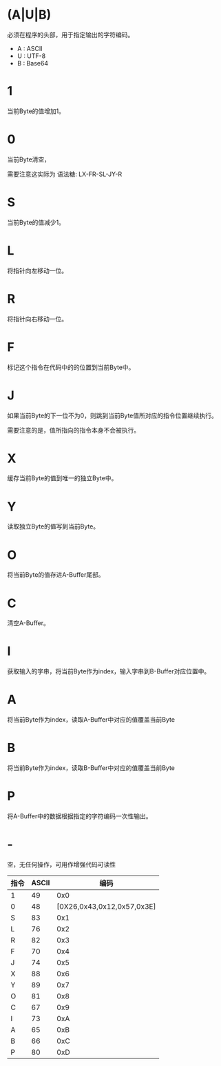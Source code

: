 # \(A|U|B\) 

<!-- 0xF1|0xF2|0xF3 -->

必须在程序的头部，用于指定输出的字符编码。

- A : ASCII
- U : UTF-8
- B : Base64

# 1

<!--49 0x0-->

当前Byte的值增加1。

# 0

<!--48 [0X26,0x43,0x12,0x57,0x3E]-->

当前Byte清空，

需要注意这实际为 语法糖: LX-FR-SL-JY-R

# S

<!--83 0x1-->

当前Byte的值减少1。

# L

<!--76 0x2-->

将指针向左移动一位。

# R

<!--82 0x3-->

将指针向右移动一位。

# F

<!--70 0x4-->

标记这个指令在代码中的的位置到当前Byte中。

# J

<!--74 0x5-->

如果当前Byte的下一位不为0，则跳到当前Byte值所对应的指令位置继续执行。

需要注意的是，值所指向的指令本身不会被执行。

# X

<!--88 0x6-->

缓存当前Byte的值到唯一的独立Byte中。

# Y

<!--89 0x7-->

读取独立Byte的值写到当前Byte。

# O

<!--81 0x8-->

将当前Byte的值存进A-Buffer尾部。

# C

<!--67 0x9-->

清空A-Buffer。

# I

<!--73 0xA-->

获取输入的字串，将当前Byte作为index，输入字串到B-Buffer对应位置中。

# A

<!--65 0xB-->

将当前Byte作为index，读取A-Buffer中对应的值覆盖当前Byte

# B

<!--66 0xC-->

将当前Byte作为index，读取B-Buffer中对应的值覆盖当前Byte

#  P

<!--80 0xD-->

将A-Buffer中的数据根据指定的字符编码一次性输出。

# -

<!--不会被编译，当数据长度出现半个Byte时会使用0xE填充-->

空，无任何操作，可用作增强代码可读性

| 指令 | ASCII | 编码                       |
| :--- | :---- | -------------------------- |
| 1    | 49    | 0x0                        |
| 0    | 48    | [0X26,0x43,0x12,0x57,0x3E] |
| S    | 83    | 0x1                        |
| L    | 76    | 0x2                        |
| R    | 82    | 0x3                        |
| F    | 70    | 0x4                        |
| J    | 74    | 0x5                        |
| X    | 88    | 0x6                        |
| Y    | 89    | 0x7                        |
| O    | 81    | 0x8                        |
| C    | 67    | 0x9                        |
| I    | 73    | 0xA                        |
| A    | 65    | 0xB                        |
| B    | 66    | 0xC                        |
| P    | 80    | 0xD                        |

